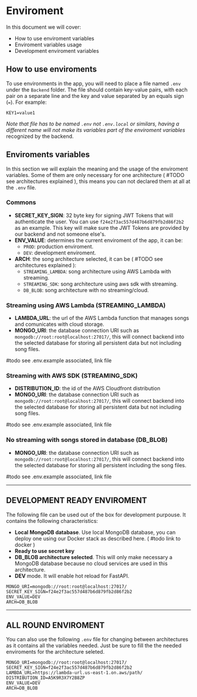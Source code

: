 # Enviroment

In this document we will cover:

* How to use enviroment variables
* Enviroment variables usage
* Development enviroment variables

## How to use enviroments

To use environments in the app, you will need to place a file named `.env` under the `Backend` folder. The file should contain key-value pairs, with each pair on a separate line and the key and value separated by an equals sign (`=`). For example:

```
KEY1=value1
```

*Note that file has to be named `.env` not `.env.local` or similars, having a different name will not make its variables part of the enviroment variables* recognized by the backend.

## Enviroments variables

In this section we will explain the meaning and the usage of the enviroment variables. Some of them are only necessary for one architecture ( #TODO see architectures explained ), this means you can not declared them at all at the `.env` file.

### Commons

 * **SECRET_KEY_SIGN**: 32 byte key for signing JWT Tokens that will authenticate the user. You can use `f24e2f3ac557d487b6d879fb2d86f2b2` as an example. This key will make sure the JWT Tokens are provided by our backend and not someone else's.
 * **ENV_VALUE**: determines the current enviroment of the app, it can be:
	* `PROD`: production enviroment.
	* `DEV`: development enviroment.
* **ARCH**: the song architecture selected, it can be ( #TODO see architectures explained ):
	* `STREAMING_LAMBDA`: song architecture using AWS Lambda with streaming.
	* `STREAMING_SDK`: song architecture using aws sdk with streaming.
	* `DB_BLOB`: song architecture with no streaming/cloud.

### Streaming using AWS Lambda (STREAMING_LAMBDA)

* **LAMBDA_URL**: the url of the AWS Lambda function that manages songs and comunicates with cloud storage.
* **MONGO_URI**: the database connection URI such as ```mongodb://root:root@localhost:27017/```, this will connect backend into the selected database for storing all persistent data but not including song files.


#todo see .env.example associated, link file

### Streaming with AWS SDK (STREAMING_SDK)

* **DISTRIBUTION_ID**: the id of the AWS Cloudfront distribution
* **MONGO_URI**: the database connection URI such as ```mongodb://root:root@localhost:27017/```, this will connect backend into the selected database for storing all persistent data but not including song files.


#todo see .env.example associated, link file

### No streaming with songs stored in database (DB_BLOB)


* **MONGO_URI**: the database connection URI such as ```mongodb://root:root@localhost:27017/```, this will connect backend into the selected database for storing all persistent including the song files.



#todo see .env.example associated, link file

----

## DEVELOPMENT READY ENVIROMENT

The following file can be used out of the box for development purpouse. It contains the following characteristics:

* **Local MongoDB database**. Use local MongoDB database, you can deploy one using our Docker stack as described here. ( #todo link to docker )
* **Ready to use secret key**
* **DB_BLOB architecture selected**. This will only make necessary a MongoDB database because no cloud services are used in this architecture.
* **DEV** mode. It will enable hot reload for FastAPI.

```
MONGO_URI=mongodb://root:root@localhost:27017/
SECRET_KEY_SIGN=f24e2f3ac557d487b6d879fb2d86f2b2
ENV_VALUE=DEV
ARCH=DB_BLOB
```


---

## ALL ROUND ENVIROMENT

You can also use the following `.env` file for changing between architectures as it contains all the variables needed. Just be sure to fill the the needed enviroments for the architecture seleted.


```
MONGO_URI=mongodb://root:root@localhost:27017/
SECRET_KEY_SIGN=f24e2f3ac557d487b6d879fb2d86f2b2
LAMBDA_URL=https://lambda-url.us-east-1.on.aws/path/
DISTRIBUTION_ID=A5K9R3X7Y2B8ZP
ENV_VALUE=DEV
ARCH=DB_BLOB
```

